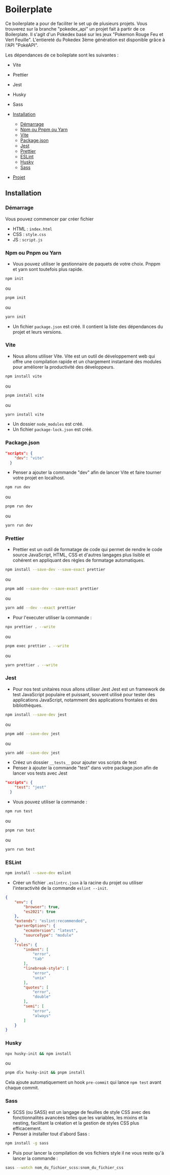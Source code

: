 # Boilerplate 
Ce boilerplate a pour de faciliter le set up de plusieurs projets.  Vous trouverez sur la branche "pokedex_api" un projet fait à partir de ce Boilerplate. Il s'agit d'un Pokedex basé sur les jeux "Pokemon Rouge Feu et Vert Feuille". L'entiereté du Pokedex 3ème génération est disponible grâce à l'API "PokéAPI".

Les dépendances de ce boileplate sont les suivantes :
- Vite
- Prettier
- Jest
- Husky
- Sass


- [Installation](#installation)
  - [Démarrage](#démarrage)
  - [Npm ou Pnpm ou Yarn](#npm-ou-pnpm-ou-yarn)
  - [Vite](#vite)
  - [Package.json](#packagejson)
  - [Jest](#jest)
  - [Prettier](#prettier)
  - [ESLint](#eslint)
  - [Husky](#husky)
  - [Sass](#sass)
- [Projet](#projet)



## Installation

### Démarrage

Vous pouvez commencer par créer fichier
- HTML : `index.html`
- CSS : `style.css`
- JS : `script.js`

### Npm ou Pnpm ou Yarn

- Vous pouvez utiliser le gestionnaire de paquets de votre choix. Pnppm et yarn sont toutefois plus rapide.
```bash
npm init
```
ou
```bash
pnpm init
```
ou
```bash
yarn init
```
- Un fichier `package.json` est créé. Il contient la liste des dépendances du projet et leurs versions.


### Vite

- Nous allons utiliser Vite. Vite est un outil de développement web qui offre une compilation rapide et un chargement instantané des modules pour améliorer la productivité des développeurs. 
```bash
npm install vite
```
ou
```bash
pnpm install vite
```
ou
```bash
yarn install vite
```

- Un dossier `node_modules` est créé.
- Un fichier `package-lock.json` est créé.

### Package.json

```json
"scripts": {
    "dev": "vite"
  }
```
- Penser a ajouter la commande "dev" afin de lancer Vite et faire tourner votre projet en localhost.
```bash
npm run dev
```
ou
```bash
pnpm run dev
```
ou
```bash
yarn run dev
```

### Prettier

- Prettier est un outil de formatage de code qui permet de rendre le code source JavaScript, HTML, CSS et d'autres langages plus lisible et cohérent en appliquant des règles de formatage automatiques.
```bash
npm install --save-dev --save-exact prettier
```
ou
```bash
pnpm add --save-dev --save-exact prettier
```
ou
```bash
yarn add --dev --exact prettier
```
- Pour l'executer utiliser la commande :
```bash
npx prettier . --write
```
ou
```bash
pnpm exec prettier . --write
```
ou
```bash
yarn prettier . --write
```


### Jest

- Pour nos test unitaires nous allons utiliser Jest
  Jest est un framework de test JavaScript populaire et puissant, souvent utilisé pour tester des applications JavaScript, notamment des applications frontales et des bibliothèques.
```bash
npm install --save-dev jest
```
ou
```bash
pnpm add --save-dev jest
```
ou
```bash
yarn add --save-dev jest
```
- Créez un dossier `__tests__` pour ajouter vos scripts de test
- Penser à ajouter la commande "test" dans votre package.json afin de lancer vos tests avec Jest

```json
"scripts": {
    "test": "jest"
  }
```

- Vous pouvez utiliser la commande :
```bash
npm run test
```
ou
```bash
pnpm run test
```
ou
```bash
yarn run test
```

### ESLint

```bash
npm install --save-dev eslint
```

- Créer un fichier `.eslintrc.json` à la racine du projet ou utiliser l'interactivité de la commande `eslint --init`.

```json
{
    "env": {
        "browser": true,
        "es2021": true
    },
    "extends": "eslint:recommended",
    "parserOptions": {
        "ecmaVersion": "latest",
        "sourceType": "module"
    },
    "rules": {
        "indent": [
            "error",
            "tab"
        ],
        "linebreak-style": [
            "error",
            "unix"
        ],
        "quotes": [
            "error",
            "double"
        ],
        "semi": [
            "error",
            "always"
        ]
    }
}
```

### Husky

```bash
npx husky-init && npm install
```
ou 
```bash
pnpm dlx husky-init && pnpm install
```
Cela ajoute automatiquement un hook `pre-commit` qui lance `npm test` avant chaque commit.

### Sass

- SCSS (ou SASS) est un langage de feuilles de style CSS avec des fonctionnalités avancées telles que les variables, les mixins et la nesting, facilitant la création et la gestion de styles CSS plus efficacement.
- Penser à installer tout d'abord Sass :
```bash
npm install -g sass
```

- Puis pour lancer la compilation de vos fichiers style il ne vous reste qu'à lancer la commande :
```bash
sass --watch nom_du_fichier_scss:snom_du_fichier_css
```
